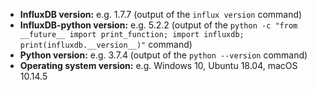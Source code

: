 - **InfluxDB version:** e.g. 1.7.7 (output of the `influx version` command)
- **InfluxDB-python version:** e.g. 5.2.2 (output of the `python -c "from __future__ import print_function; import influxdb; print(influxdb.__version__)"` command)
- **Python version:** e.g. 3.7.4 (output of the `python --version` command)
- **Operating system version:** e.g. Windows 10, Ubuntu 18.04, macOS 10.14.5
